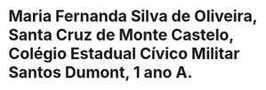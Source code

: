 # Maria Fernanda Silva de Oliveira, Santa Cruz de Monte Castelo, Colégio Estadual Cívico Militar Santos Dumont, 1 ano A. 
